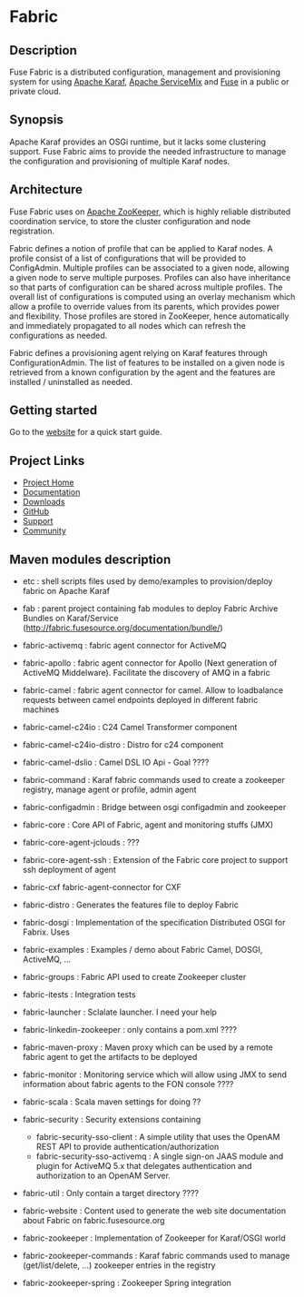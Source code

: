 # Fabric

## Description

Fuse Fabric is a distributed configuration, management and provisioning system for using
[Apache Karaf](http://karaf.apache.org/), [Apache ServiceMix](http://servicemix.apache.org/)
and [Fuse](http://fusesource.com/) in a public or private cloud.

## Synopsis

Apache Karaf provides an OSGi runtime, but it lacks some clustering support.
Fuse Fabric aims to provide the needed infrastructure to manage the configuration
and provisioning of multiple Karaf nodes.

## Architecture

Fuse Fabric uses on [Apache ZooKeeper](http://zookeeper.apache.org/), which is highly reliable distributed coordination service,
to store the cluster configuration and node registration.

Fabric defines a notion of profile that can be applied to Karaf nodes.  A profile consist
of a list of configurations that will be provided to ConfigAdmin.  Multiple profiles can
be associated to a given node, allowing a given node to serve multiple purposes.
Profiles can also have inheritance so that parts of configuration can be shared across multiple
profiles.  The overall list of configurations is computed using an overlay mechanism which allow
a profile to override values from its parents, which provides power and flexibility.
Those profiles are stored in ZooKeeper, hence automatically and immediately propagated to all
nodes which can refresh the configurations as needed.

Fabric defines a provisioning agent relying on Karaf features through ConfigurationAdmin.
The list of features to be installed on a given node is retrieved from a known configuration
by the agent and the features are installed / uninstalled as needed.

[Apache ZooKeeper]: http://zookeeper.apache.org/

## Getting started

Go to the [website](http://fabric.fusesource.org/documentation/getting-started.html) for a quick start guide.

## Project Links

* [Project Home](http://fabric.fusesource.org/)
* [Documentation](http://fabric.fusesource.org/documentation/)
* [Downloads](http://fabric.fusesource.org/download.html)
* [GitHub](http://github.com/fusesource/fabric/tree/master)
* [Support](http://fabric.fusesource.org/support.html)
* [Community](http://fabric.fusesource.org/community.html)

## Maven modules description

* etc : shell scripts files used by demo/examples to provision/deploy fabric on Apache Karaf

* fab : parent project containing fab modules to deploy Fabric Archive Bundles on Karaf/Service (http://fabric.fusesource.org/documentation/bundle/)

* fabric-activemq : fabric agent connector for ActiveMQ

* fabric-apollo : fabric agent connector for Apollo (Next generation of ActiveMQ Middelware). Facilitate the discovery of AMQ in a fabric

* fabric-camel : fabric agent connector for camel. Allow to loadbalance requests between camel endpoints deployed in different fabric machines

* fabric-camel-c24io : C24 Camel Transformer component

* fabric-camel-c24io-distro : Distro for c24 component

* fabric-camel-dslio : Camel DSL IO Api - Goal ????

* fabric-command : Karaf fabric commands used to create a zookeeper registry, manage agent or profile, admin agent

* fabric-configadmin : Bridge between osgi configadmin and zookeeper

* fabric-core : Core API of Fabric, agent and monitoring stuffs (JMX)

* fabric-core-agent-jclouds : ???

* fabric-core-agent-ssh : Extension of the Fabric core project to support ssh deployment of agent

* fabric-cxf fabric-agent-connector for CXF

* fabric-distro : Generates the features file to deploy Fabric

* fabric-dosgi : Implementation of the specification Distributed OSGI for Fabrix. Uses

* fabric-examples : Examples / demo about Fabric Camel, DOSGI, ActiveMQ, ...

* fabric-groups : Fabric API used to create Zookeeper cluster

* fabric-itests : Integration tests

* fabric-launcher : Sclalate launcher. I need your help

* fabric-linkedin-zookeeper : only contains a pom.xml ????

* fabric-maven-proxy : Maven proxy which can be used by a remote fabric agent to get the artifacts to be deployed

* fabric-monitor : Monitoring service which will allow using JMX to send information about fabric agents to the FON console ????

* fabric-scala : Scala maven settings for doing ??

* fabric-security : Security extensions containing

    * fabric-security-sso-client : A simple utility that uses the OpenAM REST API to provide authentication/authorization
    * fabric-security-sso-activemq : A single sign-on JAAS module and plugin for ActiveMQ 5.x that delegates authentication and authorization to an OpenAM Server.

* fabric-util : Only contain a target directory ????

* fabric-website : Content used to generate the web site documentation about Fabric on fabric.fusesource.org

* fabric-zookeeper : Implementation of Zookeeper for Karaf/OSGI world

* fabric-zookeeper-commands : Karaf fabric commands used to manage (get/list/delete, ...) zookeeper entries in the registry

* fabric-zookeeper-spring : Zookeeper Spring integration
